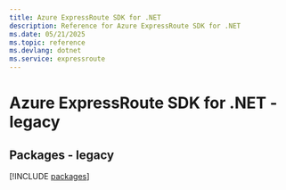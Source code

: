 ```yaml
---
title: Azure ExpressRoute SDK for .NET
description: Reference for Azure ExpressRoute SDK for .NET
ms.date: 05/21/2025
ms.topic: reference
ms.devlang: dotnet
ms.service: expressroute
---
```

# Azure ExpressRoute SDK for .NET - legacy
## Packages - legacy
[!INCLUDE [packages](expressroute-index.md)]